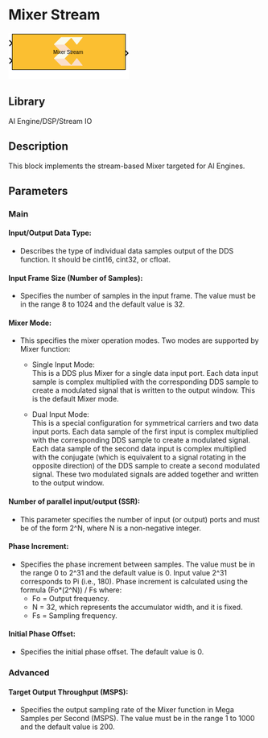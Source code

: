 # Mixer Stream

  
![](./Images/block.png)  

## Library

AI Engine/DSP/Stream IO

## Description

This block implements the stream-based Mixer targeted for AI Engines.

## Parameters

### Main  
#### Input/Output Data Type:

- Describes the type of individual data samples output of the DDS
  function. It should be cint16, cint32, or cfloat.

#### Input Frame Size (Number of Samples):

- Specifies the number of samples in the input frame. The value must be
  in the range 8 to 1024 and the default value is 32.

#### Mixer Mode:

- This specifies the mixer operation modes. Two modes are supported by
  Mixer function:
  * Single Input Mode:  
  This is a DDS plus Mixer for a single data input port. Each data input
  sample is complex multiplied with the corresponding DDS sample to
  create a modulated signal that is written to the output window. This
  is the default Mixer mode.

  * Dual Input Mode:  
  This is a special configuration for symmetrical carriers and two data
  input ports. Each data sample of the first input is complex multiplied
  with the corresponding DDS sample to create a modulated signal. Each
  data sample of the second data input is complex multiplied with the
  conjugate (which is equivalent to a signal rotating in the opposite
  direction) of the DDS sample to create a second modulated signal.
  These two modulated signals are added together and written to the
  output window.

#### Number of parallel input/output (SSR):

- This parameter specifies the number of input (or output) ports and
  must be of the form 2^N, where N is a non-negative integer.

#### Phase Increment:

- Specifies the phase increment between samples. The value must be in
  the range 0 to 2^31 and the default value is 0. Input value
  2^31 corresponds to Pi (i.e., 180). Phase increment is calculated
  using the formula (Fo\*(2^N)) / Fs where:
  - Fo = Output frequency.
  - N = 32, which represents the accumulator width, and it is fixed.
  - Fs = Sampling frequency.

#### Initial Phase Offset:

- Specifies the initial phase offset. The default value is 0.

### Advanced  
#### Target Output Throughput (MSPS):

- Specifies the output sampling rate of the Mixer function in Mega
  Samples per Second (MSPS). The value must be in the range 1 to
  1000 and the default value is 200.
